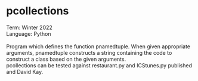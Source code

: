 # pcollections
Term: Winter 2022</br>
Language: Python</br></br>
Program which defines the function pnamedtuple. When given appropriate arguments, pnamedtuple constructs a string containing the code to construct a class based on the given arguments.</br>
pcollections can be tested against restaurant.py and ICStunes.py published and David Kay.
